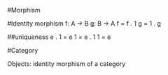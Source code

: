 #Morphism


#Identity morphism
f: A -> B
g: B -> A
f = f . 1
g = 1 . g

##uniqueness
e . 1 = e
1 = e . 1
1 = e

#Category


Objects: identity morphism of a category
